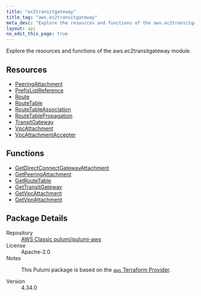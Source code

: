 ```yaml
---
title: "ec2transitgateway"
title_tag: "aws.ec2transitgateway"
meta_desc: "Explore the resources and functions of the aws.ec2transitgateway module."
layout: api
no_edit_this_page: true
---
```


<!-- WARNING: this file was generated by Pulumi Docs Generator. -->
<!-- Do not edit by hand unless you're certain you know what you are doing! -->

Explore the resources and functions of the aws.ec2transitgateway module.

<h2 id="resources">Resources</h2>
<ul class="api">
    <li><a href="peeringattachment/" title="PeeringAttachment"><span class="api-symbol api-symbol--resource"></span>PeeringAttachment</a></li>
    <li><a href="prefixlistreference/" title="PrefixListReference"><span class="api-symbol api-symbol--resource"></span>PrefixListReference</a></li>
    <li><a href="route/" title="Route"><span class="api-symbol api-symbol--resource"></span>Route</a></li>
    <li><a href="routetable/" title="RouteTable"><span class="api-symbol api-symbol--resource"></span>RouteTable</a></li>
    <li><a href="routetableassociation/" title="RouteTableAssociation"><span class="api-symbol api-symbol--resource"></span>RouteTableAssociation</a></li>
    <li><a href="routetablepropagation/" title="RouteTablePropagation"><span class="api-symbol api-symbol--resource"></span>RouteTablePropagation</a></li>
    <li><a href="transitgateway/" title="TransitGateway"><span class="api-symbol api-symbol--resource"></span>TransitGateway</a></li>
    <li><a href="vpcattachment/" title="VpcAttachment"><span class="api-symbol api-symbol--resource"></span>VpcAttachment</a></li>
    <li><a href="vpcattachmentaccepter/" title="VpcAttachmentAccepter"><span class="api-symbol api-symbol--resource"></span>VpcAttachmentAccepter</a></li>
</ul>

<h2 id="functions">Functions</h2>
<ul class="api">
    <li><a href="getdirectconnectgatewayattachment/" title="GetDirectConnectGatewayAttachment"><span class="api-symbol api-symbol--function"></span>GetDirectConnectGatewayAttachment</a></li>
    <li><a href="getpeeringattachment/" title="GetPeeringAttachment"><span class="api-symbol api-symbol--function"></span>GetPeeringAttachment</a></li>
    <li><a href="getroutetable/" title="GetRouteTable"><span class="api-symbol api-symbol--function"></span>GetRouteTable</a></li>
    <li><a href="gettransitgateway/" title="GetTransitGateway"><span class="api-symbol api-symbol--function"></span>GetTransitGateway</a></li>
    <li><a href="getvpcattachment/" title="GetVpcAttachment"><span class="api-symbol api-symbol--function"></span>GetVpcAttachment</a></li>
    <li><a href="getvpnattachment/" title="GetVpnAttachment"><span class="api-symbol api-symbol--function"></span>GetVpnAttachment</a></li>
</ul>

<h2 id="package-details">Package Details</h2>
<dl class="package-details">
	<dt>Repository</dt>
	<dd><a href="https://github.com/pulumi/pulumi-aws">AWS Classic pulumi/pulumi-aws</a></dd>
	<dt>License</dt>
	<dd>Apache-2.0</dd>
	<dt>Notes</dt>
	<dd><p>This Pulumi package is based on the <a href="https://github.com/hashicorp/terraform-provider-aws"><code>aws</code> Terraform Provider</a>.</p>
</dd>
	<dt>Version</dt>
	<dd>4.34.0</dd>
</dl>

